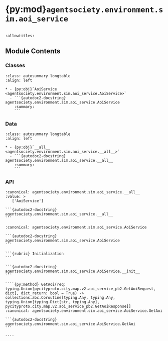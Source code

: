 # {py:mod}`agentsociety.environment.sim.aoi_service`

```{py:module} agentsociety.environment.sim.aoi_service
```

```{autodoc2-docstring} agentsociety.environment.sim.aoi_service
:allowtitles:
```

## Module Contents

### Classes

````{list-table}
:class: autosummary longtable
:align: left

* - {py:obj}`AoiService <agentsociety.environment.sim.aoi_service.AoiService>`
  - ```{autodoc2-docstring} agentsociety.environment.sim.aoi_service.AoiService
    :summary:
    ```
````

### Data

````{list-table}
:class: autosummary longtable
:align: left

* - {py:obj}`__all__ <agentsociety.environment.sim.aoi_service.__all__>`
  - ```{autodoc2-docstring} agentsociety.environment.sim.aoi_service.__all__
    :summary:
    ```
````

### API

````{py:data} __all__
:canonical: agentsociety.environment.sim.aoi_service.__all__
:value: >
   ['AoiService']

```{autodoc2-docstring} agentsociety.environment.sim.aoi_service.__all__
```

````

`````{py:class} AoiService(aio_channel: grpc.aio.Channel)
:canonical: agentsociety.environment.sim.aoi_service.AoiService

```{autodoc2-docstring} agentsociety.environment.sim.aoi_service.AoiService
```

```{rubric} Initialization
```

```{autodoc2-docstring} agentsociety.environment.sim.aoi_service.AoiService.__init__
```

````{py:method} GetAoi(req: typing.Union[pycityproto.city.map.v2.aoi_service_pb2.GetAoiRequest, dict], dict_return: bool = True) -> collections.abc.Coroutine[typing.Any, typing.Any, typing.Union[typing.Dict[str, typing.Any], pycityproto.city.map.v2.aoi_service_pb2.GetAoiResponse]]
:canonical: agentsociety.environment.sim.aoi_service.AoiService.GetAoi

```{autodoc2-docstring} agentsociety.environment.sim.aoi_service.AoiService.GetAoi
```

````

`````
